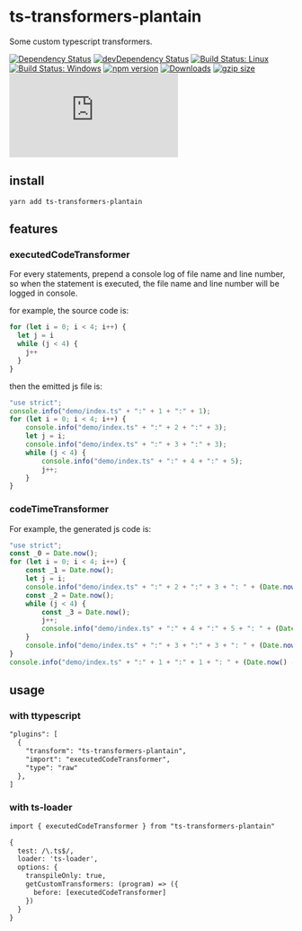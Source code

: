 # ts-transformers-plantain

Some custom typescript transformers.

[![Dependency Status](https://david-dm.org/plantain-00/ts-transformers-plantain.svg)](https://david-dm.org/plantain-00/ts-transformers-plantain)
[![devDependency Status](https://david-dm.org/plantain-00/ts-transformers-plantain/dev-status.svg)](https://david-dm.org/plantain-00/ts-transformers-plantain#info=devDependencies)
[![Build Status: Linux](https://travis-ci.org/plantain-00/ts-transformers-plantain.svg?branch=master)](https://travis-ci.org/plantain-00/ts-transformers-plantain)
[![Build Status: Windows](https://ci.appveyor.com/api/projects/status/github/plantain-00/ts-transformers-plantain?branch=master&svg=true)](https://ci.appveyor.com/project/plantain-00/ts-transformers-plantain/branch/master)
[![npm version](https://badge.fury.io/js/ts-transformers-plantain.svg)](https://badge.fury.io/js/ts-transformers-plantain)
[![Downloads](https://img.shields.io/npm/dm/ts-transformers-plantain.svg)](https://www.npmjs.com/package/ts-transformers-plantain)
[![gzip size](https://img.badgesize.io/https://unpkg.com/ts-transformers-plantain?compression=gzip)](https://unpkg.com/ts-transformers-plantain)
[![type-coverage](https://img.shields.io/badge/dynamic/json.svg?label=type-coverage&prefix=%E2%89%A5&suffix=%&query=$.typeCoverage.atLeast&uri=https%3A%2F%2Fraw.githubusercontent.com%2Fplantain-00%2Fts-transformers-plantain%2Fmaster%2Fpackage.json)](https://github.com/plantain-00/ts-transformers-plantain)

## install

`yarn add ts-transformers-plantain`

## features

### executedCodeTransformer

For every statements, prepend a console log of file name and line number, so when the statement is executed, the file name and line number will be logged in console.

for example, the source code is:

```ts
for (let i = 0; i < 4; i++) {
  let j = i
  while (j < 4) {
    j++
  }
}
```

then the emitted js file is:

```js
"use strict";
console.info("demo/index.ts" + ":" + 1 + ":" + 1);
for (let i = 0; i < 4; i++) {
    console.info("demo/index.ts" + ":" + 2 + ":" + 3);
    let j = i;
    console.info("demo/index.ts" + ":" + 3 + ":" + 3);
    while (j < 4) {
        console.info("demo/index.ts" + ":" + 4 + ":" + 5);
        j++;
    }
}
```

### codeTimeTransformer

For example, the generated js code is:

```js
"use strict";
const _0 = Date.now();
for (let i = 0; i < 4; i++) {
    const _1 = Date.now();
    let j = i;
    console.info("demo/index.ts" + ":" + 2 + ":" + 3 + ": " + (Date.now() - _1));
    const _2 = Date.now();
    while (j < 4) {
        const _3 = Date.now();
        j++;
        console.info("demo/index.ts" + ":" + 4 + ":" + 5 + ": " + (Date.now() - _3));
    }
    console.info("demo/index.ts" + ":" + 3 + ":" + 3 + ": " + (Date.now() - _2));
}
console.info("demo/index.ts" + ":" + 1 + ":" + 1 + ": " + (Date.now() - _0));
```

## usage

### with ttypescript

```txt
"plugins": [
  {
    "transform": "ts-transformers-plantain",
    "import": "executedCodeTransformer",
    "type": "raw"
  },
]
```

### with ts-loader

```txt
import { executedCodeTransformer } from "ts-transformers-plantain"

{
  test: /\.ts$/,
  loader: 'ts-loader',
  options: {
    transpileOnly: true,
    getCustomTransformers: (program) => ({
      before: [executedCodeTransformer]
    })
  }
}
```

